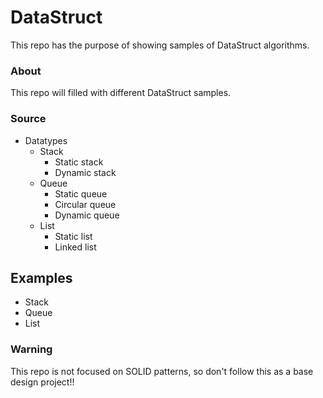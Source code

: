 # DataStruct
This repo has the purpose of showing samples of DataStruct algorithms.

### About
This repo will filled with different DataStruct samples.

### Source
- Datatypes
  - Stack
	- Static stack
	- Dynamic stack
  - Queue
	- Static queue
	- Circular queue
	- Dynamic queue
  - List
	- Static list
	- Linked list

## Examples
- Stack
- Queue
- List
  
### Warning
This repo is not focused on SOLID patterns, so don't follow this as a base design project!!